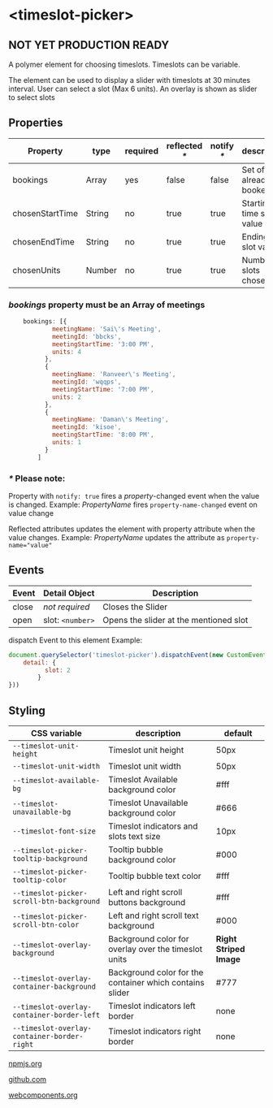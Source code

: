 # \<timeslot-picker\>

## NOT YET PRODUCTION READY
A polymer element for choosing timeslots. Timeslots can be variable.

The element can be used to display a slider with timeslots at 30 minutes interval. User can select a slot (Max 6 units).
An overlay is shown as slider to select slots

## Properties


|Property|type|required|reflected _\*_|notify _\*_|description|
|----|---|--|--|--|--|
|bookings|Array|yes|false|false|Set of slots already booked |
|chosenStartTime|String|no|true|true|Starting time slot value|
|chosenEndTime|String|no|true|true|Ending time slot value|
|chosenUnits|Number|no|true|true|Number of slots chosen|



### _bookings_ property must be an Array of meetings

```javascript  
    bookings: [{
            meetingName: 'Sai\'s Meeting',
            meetingId: 'bbcks',
            meetingStartTime: '3:00 PM',
            units: 4
          },
          {
            meetingName: 'Ranveer\'s Meeting',
            meetingId: 'wqqps',
            meetingStartTime: '7:00 PM',
            units: 2
          },
          {
            meetingName: 'Daman\'s Meeting',
            meetingId: 'kisoe',
            meetingStartTime: '8:00 PM',
            units: 1
          }
        ]
```



### _\*_ Please note: ###
Property with `notify: true` fires a _property_-changed event when the value is changed.
    Example: *PropertyName* fires `property-name-changed` event on value change

Reflected attributes updates the element with property attribute when the value changes.
    Example: *PropertyName* updates the attribute as `property-name="value"`

## Events

|Event|Detail Object|Description|
|--|--|--|
|close| _not required_ |Closes the Slider|
|open|slot: `<number>`|Opens the slider at the mentioned slot|

dispatch Event to this element
Example:
```javascript
document.querySelector('timeslot-picker').dispatchEvent(new CustomEvent('open', {
    detail: {
          slot: 2
        }
}))
```

## Styling ##

|CSS variable|description|default|
|-|-|-|
|`--timeslot-unit-height`|Timeslot unit height|50px|
|`--timeslot-unit-width`|Timeslot unit width|50px|
|`--timeslot-available-bg`|Timeslot Available background color| #fff|
|`--timeslot-unavailable-bg`|Timeslot Unavailable background color| #666|
|`--timeslot-font-size`|Timeslot indicators and slots text size| 10px|
|`--timeslot-picker-tooltip-background`|Tooltip bubble background color| #000|
|`--timeslot-picker-tooltip-color`|Tooltip bubble text color| #fff|
|`--timeslot-picker-scroll-btn-background`|Left and right scroll buttons background| #fff|
|`--timeslot-picker-scroll-btn-color`|Left and right scroll text background| #000|
|`--timeslot-overlay-background`| Background color for overlay over the timeslot units| **Right Striped Image**|
|`--timeslot-overlay-container-background`| Background color for the container which contains slider| #777|
|`--timeslot-overlay-container-border-left`|Timeslot indicators left border| none |
|`--timeslot-overlay-container-border-right`|Timeslot indicators right border| none |

[npmjs.org][1]

[github.com][2]

[webcomponents.org][3]


[1]: https://www.npmjs.com/package/timeslot-picker
[2]: https://github.com/DamandeepS/timeslot-picker
[3]: https://www.webcomponents.org/element/timeslot-picker
